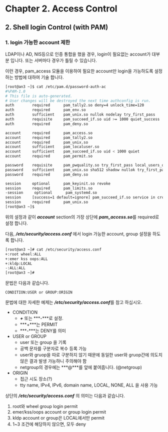 # Chapter 2. Access Control
## 2. Shell login Control (with PAM)
### 1. login 가능한 account 제한

LDAP이나 AD, NIS등으로 인증 통합을 했을 경우, login이 필요없는 account가 대부분 입니다. 또는 서버마다 경우가 틀릴 수 있습니다.

이런 경우, pam_access 모듈을 이용하여 필요한 account만 login을 가능하도록 설정 하는 방법에 대하여 기술 합니다.

```bash
[root@an3 ~]$ cat /etc/pam.d/password-auth-ac
#%PAM-1.0
# This file is auto-generated.
# User changes will be destroyed the next time authconfig is run.
auth        required      pam_tally2.so deny=4 unlock_time=120
auth        required      pam_env.so
auth        sufficient    pam_unix.so nullok nodelay try_first_pass
auth        requisite     pam_succeed_if.so uid >= 1000 quiet_success
auth        required      pam_deny.so

account     required      pam_access.so
account     required      pam_tally2.so
account     required      pam_unix.so
account     sufficient    pam_localuser.so
account     sufficient    pam_succeed_if.so uid < 1000 quiet
account     required      pam_permit.so

password    requisite     pam_pwquality.so try_first_pass local_users_only retry=3 authtok_type= difok=1 minlen=8 minclass=3
password    sufficient    pam_unix.so sha512 shadow nullok try_first_pass use_authtok remember=4
password    required      pam_deny.so

session     optional      pam_keyinit.so revoke
session     required      pam_limits.so
-session     optional      pam_systemd.so
session     [success=1 default=ignore] pam_succeed_if.so service in crond quiet use_uid
session     required      pam_unix.so
[root@an3 ~]$
```

위의 설정과 같이 ***account*** section의 가장 상단에 ***pam_access.so***를 required로 설정 합니다.

다음, ***/etc/security/access.conf*** 에서 login 가능한 account, group 설정을 하도록 합니다.

```bash
[root@an3 ~]# cat /etc/security/access.conf
+:root wheel:ALL
+:emer kss oops:ALL
+:kldp:LOCAL
-:ALL:ALL
[root@an3 ~]#
```

문법은 다음과 같습니다.

    CONDITION:USER or GROUP:ORIGIN

문법에 대한 자세한 예제는 ***/etc/security/access.conf***를 참고 하십시오.

 * CONDITION
   * ***+*** 또는 ***-***로 설정.
   * ***+***는 PERMIT
   * ***-***는 DENY를 의미
 * USER or GROUP
   * user 또는 group 을 기록
   * 공백 문자를 구분자로 복수 등록 가능
   * user와 gruop을 따로 구분하지 않기 때문에 동일한 user와 gruop간에 의도치 않은 결과 발생 가능하니 주의해야 함
   * netgroup의 경우에는 ***@***를 앞에 붙여줍니다. (@netgroup)
 * ORIGIN
   * 접근 시도 장소(?)
   * tty name, IPv4, IPv6, domain name, LOCAL, NONE, ALL 을 사용 가능

상단의 ***/etc/security/access.conf*** 의 의미는 다음과 같습니다.

1. root와 wheel group login permit
2. emer/kss/oops account or group login permit
3. kldp account or group은 LOCAL에서만 permit
4. 1~3 조건에 해당하지 않으면, 모두 deny